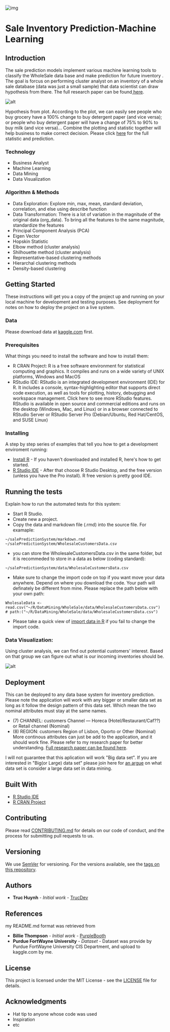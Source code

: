![img](https://github.com/jackyhuynh/data_science_and_visualization/blob/main/R_inventory_prediction/images/Forecast_Inventory_Levels.jpg)

# Sale Inventory Prediction-Machine Learning

## Introduction
The sale prediction models implement various machine learning tools to classify the WholeSale data base and make prediction for future inventory
. The goal is forcus on performing cluster analyst on an inventory of a whole sale database (data was just a small sample) that data scientist can draw hypothesis from there. The full research paper can be found[ here](https://github.com/jackyhuynh/data_science_and_visualization/blob/main/R_inventory_prediction/src/Markdown-WholeSale.pdf).

![alt](https://github.com/jackyhuynh/data_science_and_visualization/blob/main/R_inventory_prediction/images/1.PNG)

Hypothesis from plot. According to the plot, we can easily see people who buy grocery have a 100% change to buy detergent paper (and vice versa); or people who buy detergent paper will have a change of 75% to 90% to buy milk (and vice versa)... Combine the plotting and statistic together will help business to make correct decision. Please click [here](https://github.com/jackyhuynh/data_science_and_visualization/blob/main/R_inventory_prediction/src/Markdown-WholeSale.pdf) for the full statistic and prediction. 

### Technology
* Business Analyst
* Machine Learning
* Data Mining
* Data Visualization

### Algorithm & Methods
* Data Exploration: Explore min, max, mean, standard deviation, correlation, and else using describe function
* Data Transformation: There is a lot of variation in the magnitude of the original data (org_data). To bring all the features to the same magnitude, standardize the features
* Principal Component Analysis (PCA)
* Eigen Vector
* Hopskin Statistic
* Elbow method (cluster analysis)
* Shilhouette method (cluster analysis)
* Representative-based clustering methods
* Hierarchal clustering methods
* Density-based clustering 

## Getting Started
These instructions will get you a copy of the project up and running on your local machine for development and testing purposes. See deployment for notes on how to deploy the project on a live system.

### Data
Please download data at [kaggle.com](https://www.kaggle.com/truchuynh87/wholesalecustomersdata) first.

### Prerequisites
What things you need to install the software and how to install them:
- R CRAN Project: R is a free software environment for statistical computing and graphics. It compiles and runs on a wide variety of UNIX platforms, Windows and MacOS
- RStudio IDE: RStudio is an integrated development environment (IDE) for R. It includes a console, syntax-highlighting editor that supports direct code execution, as well as tools for plotting, history, debugging and workspace management. Click here to see more RStudio features. RStudio is available in open source and commercial editions and runs on the desktop (Windows, Mac, and Linux) or in a browser connected to RStudio Server or RStudio Server Pro (Debian/Ubuntu, Red Hat/CentOS, and SUSE Linux)

### Installing

A step by step series of examples that tell you how to get a development enviroment running:
* [Install R](https://www.r-project.org/) - If you haven't downloaded and installed R, here's how to get started.
* [R Studio IDE](https://rstudio.com/products/rstudio/#:~:text=RStudio%20Take%20control%20of%20your%20R%20code%20RStudio,tools%20for%20plotting,%20history,%20debugging%20and%20workspace%20management.) - After that choose R Studio Desktop, and the free version (unless you have the Pro install). R free version is pretty good IDE.


## Running the tests

Explain how to run the automated tests for this system:
- Start R Studio.
- Create new a project.
- Copy the data and markdown file (.rmd) into the source file. For examaple:
```
~/salePredictionSystem/markdown.rmd
~/salePredictionSystem/WholesaleCustomersData.csv
```

- you can store the WholesaleCustomersData.csv in the same folder, but it is recommeded to store in a data as below (coding standard):
```
~/salePredictionSystem/data/WholesaleCustomersData.csv
```

- Make sure to change the import code on top if you want move your data anywhere. Depend on where you download the code. Your path will definately be different from mine. Please replace the path below with your own path:
```
WholesaleData <- read.csv("~/R/DataMining/WholeSale/data/WholesaleCustomersData.csv")
# path:("~/R/DataMining/WholeSale/data/WholesaleCustomersData.csv")
```

- Please take a quick view of [import data in R](https://support.rstudio.com/hc/en-us/articles/218611977-Importing-Data-with-RStudio?mobile_site=true) if you fail to change the import code.

### Data Visualization:

Using cluster analysis, we can find out potential customers' interest. Based on that group we can figure out what is our incoming inventories should be.

![alt](https://github.com/jackyhuynh/data_science_and_visualization/blob/main/R_inventory_prediction/images/2.PNG)


## Deployment
This can be deployed to any data base system for inventory prediction. Please note the application will work with any bigger or smaller data set as long as it follow the design pattern of this data set. Which mean the two nominal attributes must stay at the same names. 
- (7) CHANNEL: customers Channel — Horeca (Hotel/Restaurant/Caf??) or Retail channel (Nominal) 
- (8) REGION: customers Region of Lisbon, Oporto or Other (Nominal)
More continous attributes can just be add to the application, and it should work fine. Please refer to my research paper for better understanding. [Full research paper can be found here](https://github.com/jackyhuynh/salePredictionModels-dataMining/blob/main/src/Markdown-WholeSale.pdf).

I will not guarantee that this aplication will work "Big data set". If you are interested in "Big(or Large) data set" please join here for [an argue](https://www.researchgate.net/post/How-much-data-is-considered-to-be-small-data-Large-data-in-data-mining) on what data set is consider a large data set in data mining.

## Built With

* [R Studio IDE](https://rstudio.com/products/rstudio/#:~:text=RStudio%20Take%20control%20of%20your%20R%20code%20RStudio,tools%20for%20plotting,%20history,%20debugging%20and%20workspace%20management.) 
* [R CRAN Project](https://www.r-project.org/)

## Contributing

Please read [CONTRIBUTING.md](https://gist.github.com/PurpleBooth/b24679402957c63ec426) for details on our code of conduct, and the process for submitting pull requests to us.

## Versioning

We use [SemVer](http://semver.org/) for versioning. For the versions available, see the [tags on this repository](https://github.com/your/project/tags). 

## Authors

* **Truc Huynh** - *Initial work* - [TrucDev](https://github.com/jackyhuynh)

## References
my README.md format was retrieved from
* **Billie Thompson** - *Initial work* - [PurpleBooth](https://github.com/PurpleBooth)
* **Purdue FortWayne University** - *Dataset* - Dataset was provide by Purdue FortWayne University CIS Department, and upload to kaggle.com by me.

## License

This project is licensed under the MIT License - see the [LICENSE](LICENSE) file for details.

## Acknowledgments

* Hat tip to anyone whose code was used
* Inspiration
* etc

